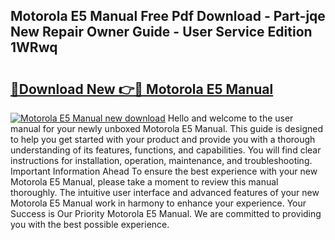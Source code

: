 ## Motorola E5 Manual Free Pdf Download - Part-jqe New Repair Owner Guide - User Service Edition 1WRwq

# <h2><a href="http://cf14309.oget.top/?id=Motorola+E5+Manual">🔗Download New 👉🔴 Motorola E5 Manual</a></h2>

[![Motorola E5 Manual new download](https://i.imgur.com/5g1atiW.png)](http://cf14309.oget.top/?id=Motorola+E5+Manual)
Hello and welcome to the user manual for your newly unboxed Motorola E5 Manual. This guide is designed to help you get started with your product and provide you with a thorough understanding of its features, functions, and capabilities. You will find clear instructions for installation, operation, maintenance, and troubleshooting. Important Information Ahead To ensure the best experience with your new Motorola E5 Manual, please take a moment to review this manual thoroughly. The intuitive user interface and advanced features of your new Motorola E5 Manual work in harmony to enhance your experience. Your Success is Our Priority Motorola E5 Manual. We are committed to providing you with the best possible experience.
